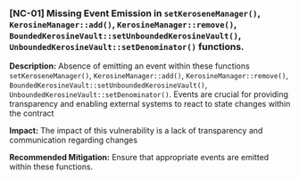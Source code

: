 ### [NC-01] Missing Event Emission in `setKeroseneManager()`, `KerosineManager::add()`,  `KerosineManager::remove()`, `BoundedKerosineVault::setUnboundedKerosineVault()`, `UnboundedKerosineVault::setDenominator()` functions.

**Description:** 
Absence of emitting an event within these functions `setKeroseneManager()`, `KerosineManager::add()`,  `KerosineManager::remove()`, `BoundedKerosineVault::setUnboundedKerosineVault()`, `UnboundedKerosineVault::setDenominator()`. Events are crucial for providing transparency and enabling external systems to react to state changes within the contract

**Impact:** 
The impact of this vulnerability is a lack of transparency and communication regarding changes 


**Recommended Mitigation:** 
Ensure that appropriate events are emitted within these functions.